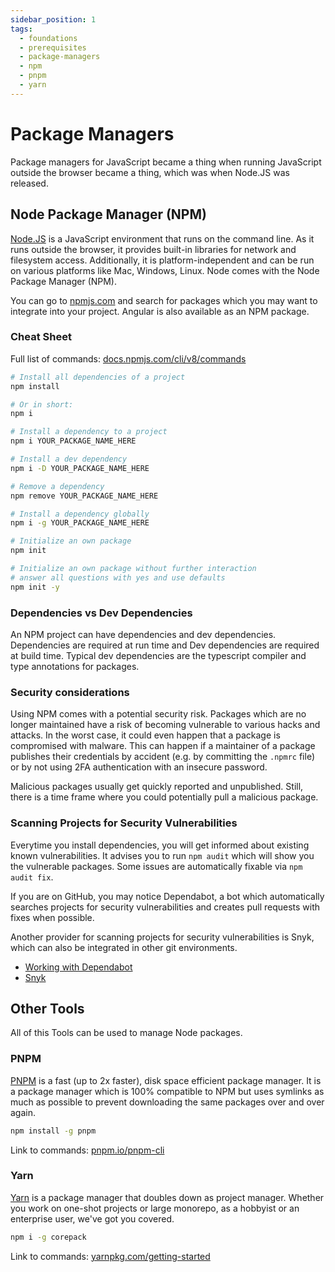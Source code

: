 ```yaml
---
sidebar_position: 1
tags:
  - foundations
  - prerequisites
  - package-managers
  - npm
  - pnpm
  - yarn
---
```


# Package Managers

Package managers for JavaScript became a thing when running JavaScript outside the browser became a thing, which was
when Node.JS was released.

## Node Package Manager (NPM)

[Node.JS](https://nodejs.org/en) is a JavaScript environment that runs on the command line. As it runs outside the
browser, it provides built-in libraries for network and filesystem access. Additionally, it is platform-independent and
can be run on various platforms like Mac, Windows, Linux. Node comes with the Node Package Manager (NPM).

You can go to [npmjs.com](https://npmjs.com) and search for packages which you may want to integrate into your project.
Angular is also available as an NPM package.

### Cheat Sheet

Full list of commands: [docs.npmjs.com/cli/v8/commands](https://docs.npmjs.com/cli/v8/commands?v=true)

```bash
# Install all dependencies of a project
npm install

# Or in short:
npm i

# Install a dependency to a project
npm i YOUR_PACKAGE_NAME_HERE

# Install a dev dependency
npm i -D YOUR_PACKAGE_NAME_HERE

# Remove a dependency
npm remove YOUR_PACKAGE_NAME_HERE

# Install a dependency globally
npm i -g YOUR_PACKAGE_NAME_HERE

# Initialize an own package
npm init

# Initialize an own package without further interaction
# answer all questions with yes and use defaults
npm init -y
```

### Dependencies vs Dev Dependencies

An NPM project can have dependencies and dev dependencies. Dependencies are required at run time and Dev dependencies
are required at build time. Typical dev dependencies are the typescript compiler and type annotations for packages.

### Security considerations

Using NPM comes with a potential security risk. Packages which are no longer maintained have a risk of becoming
vulnerable to various hacks and attacks. In the worst case, it could even happen that a package is compromised with
malware. This can happen if a maintainer of a package publishes their credentials by accident (e.g. by committing the
`.npmrc` file) or by not using 2FA authentication with an insecure password.

Malicious packages usually get quickly reported and unpublished. Still, there is a time frame where you could
potentially pull a malicious package.

### Scanning Projects for Security Vulnerabilities

Everytime you install dependencies, you will get informed about existing known vulnerabilities. It advises you to run
`npm audit` which will show you the vulnerable packages. Some issues are automatically fixable via `npm audit fix`.

If you are on GitHub, you may notice Dependabot, a bot which automatically searches projects for security
vulnerabilities and creates pull requests with fixes when possible.

Another provider for scanning projects for security vulnerabilities is Snyk, which can also be integrated in other git
environments.

- [Working with Dependabot](https://docs.github.com/en/code-security/dependabot/working-with-dependabot)
- [Snyk](https://snyk.io)

## Other Tools

All of this Tools can be used to manage Node packages.

### PNPM

[PNPM](https://pnpm.io) is a fast (up to 2x faster), disk space efficient package manager.
It is a package manager which is 100% compatible to NPM but uses symlinks as much as possible to prevent downloading the
same packages over and over again.

```bash title="Global installation of PNPM"
npm install -g pnpm
```

Link to commands: [pnpm.io/pnpm-cli](https://pnpm.io/pnpm-cli)

### Yarn

[Yarn](https://yarnpkg.com) is a package manager that doubles down as project manager.
Whether you work on one-shot projects or large monorepo, as a hobbyist or an enterprise user, we've got you covered.

```bash title="Global installation of Yarn"
npm i -g corepack
```

Link to commands: [yarnpkg.com/getting-started](https://yarnpkg.com/getting-started/usage)
